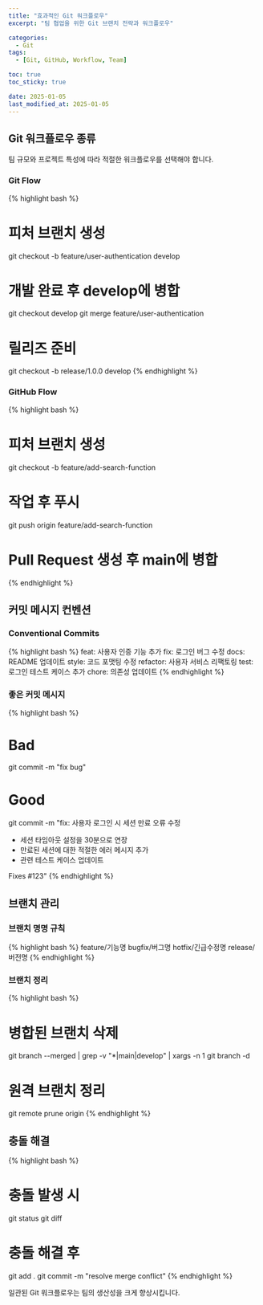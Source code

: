 ```yaml
---
title: "효과적인 Git 워크플로우"
excerpt: "팀 협업을 위한 Git 브랜치 전략과 워크플로우"

categories:
  - Git
tags:
  - [Git, GitHub, Workflow, Team]

toc: true
toc_sticky: true

date: 2025-01-05
last_modified_at: 2025-01-05
---
```


## Git 워크플로우 종류

팀 규모와 프로젝트 특성에 따라 적절한 워크플로우를 선택해야 합니다.

### Git Flow

{% highlight bash %}
# 피처 브랜치 생성
git checkout -b feature/user-authentication develop

# 개발 완료 후 develop에 병합
git checkout develop
git merge feature/user-authentication

# 릴리즈 준비
git checkout -b release/1.0.0 develop
{% endhighlight %}

### GitHub Flow

{% highlight bash %}
# 피처 브랜치 생성
git checkout -b feature/add-search-function

# 작업 후 푸시
git push origin feature/add-search-function

# Pull Request 생성 후 main에 병합
{% endhighlight %}

## 커밋 메시지 컨벤션

### Conventional Commits

{% highlight bash %}
feat: 사용자 인증 기능 추가
fix: 로그인 버그 수정
docs: README 업데이트
style: 코드 포맷팅 수정
refactor: 사용자 서비스 리팩토링
test: 로그인 테스트 케이스 추가
chore: 의존성 업데이트
{% endhighlight %}

### 좋은 커밋 메시지

{% highlight bash %}
# Bad
git commit -m "fix bug"

# Good
git commit -m "fix: 사용자 로그인 시 세션 만료 오류 수정

- 세션 타임아웃 설정을 30분으로 연장
- 만료된 세션에 대한 적절한 에러 메시지 추가
- 관련 테스트 케이스 업데이트

Fixes #123"
{% endhighlight %}

## 브랜치 관리

### 브랜치 명명 규칙

{% highlight bash %}
feature/기능명
bugfix/버그명
hotfix/긴급수정명
release/버전명
{% endhighlight %}

### 브랜치 정리

{% highlight bash %}
# 병합된 브랜치 삭제
git branch --merged | grep -v "\*\|main\|develop" | xargs -n 1 git branch -d

# 원격 브랜치 정리
git remote prune origin
{% endhighlight %}

## 충돌 해결

{% highlight bash %}
# 충돌 발생 시
git status
git diff

# 충돌 해결 후
git add .
git commit -m "resolve merge conflict"
{% endhighlight %}

일관된 Git 워크플로우는 팀의 생산성을 크게 향상시킵니다.